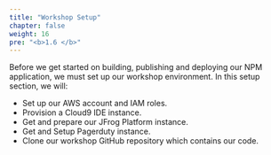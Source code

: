 ```yaml
---
title: "Workshop Setup"
chapter: false
weight: 16
pre: "<b>1.6 </b>"
---
```


Before we get started on building, publishing and deploying our NPM application, we must set up our workshop environment. In this setup section, we will:

- Set up our AWS account and IAM roles.
- Provision a Cloud9 IDE instance.
- Get and prepare our JFrog Platform instance.
- Get and Setup Pagerduty instance.
- Clone our workshop GitHub repository which contains our code.